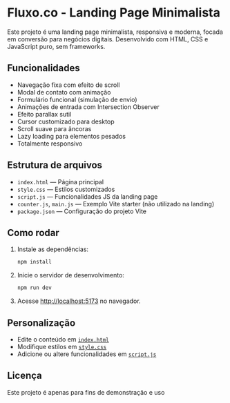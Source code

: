 # Fluxo.co - Landing Page Minimalista

Este projeto é uma landing page minimalista, responsiva e moderna, focada em conversão para negócios digitais. Desenvolvido com HTML, CSS e JavaScript puro, sem frameworks.

## Funcionalidades

- Navegação fixa com efeito de scroll
- Modal de contato com animação
- Formulário funcional (simulação de envio)
- Animações de entrada com Intersection Observer
- Efeito parallax sutil
- Cursor customizado para desktop
- Scroll suave para âncoras
- Lazy loading para elementos pesados
- Totalmente responsivo

## Estrutura de arquivos

- `index.html` — Página principal
- `style.css` — Estilos customizados
- `script.js` — Funcionalidades JS da landing page
- `counter.js`, `main.js` — Exemplo Vite starter (não utilizado na landing)
- `package.json` — Configuração do projeto Vite

## Como rodar

1. Instale as dependências:
   ```sh
   npm install
   ```
2. Inicie o servidor de desenvolvimento:
   ```sh
   npm run dev
   ```
3. Acesse [http://localhost:5173](http://localhost:5173) no navegador.

## Personalização

- Edite o conteúdo em [`index.html`](index.html)
- Modifique estilos em [`style.css`](style.css)
- Adicione ou altere funcionalidades em [`script.js`](script.js)

## Licença

Este projeto é apenas para fins de demonstração e uso
